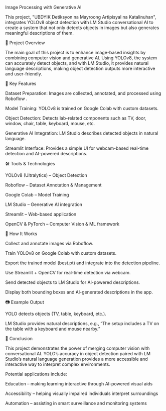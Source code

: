 Image Processing with Generative AI

This project, "UBDYIK Detiksyon na Mayroong Artipisyal na Katalinuhan", integrates YOLOv8 object detection with LM Studio conversational AI to create a system that not only detects objects in images but also generates meaningful descriptions of them.

📌 Project Overview

The main goal of this project is to enhance image-based insights by combining computer vision and generative AI. Using YOLOv8, the system can accurately detect objects, and with LM Studio, it provides natural language descriptions, making object detection outputs more interactive and user-friendly.

🔹 Key Features

Dataset Preparation: Images are collected, annotated, and processed using Roboflow
.

Model Training: YOLOv8 is trained on Google Colab with custom datasets.

Object Detection: Detects lab-related components such as TV, door, window, chair, table, keyboard, mouse, etc.

Generative AI Integration: LM Studio describes detected objects in natural language.

Streamlit Interface: Provides a simple UI for webcam-based real-time detection and AI-powered descriptions.

🛠️ Tools & Technologies

YOLOv8 (Ultralytics) – Object Detection

Roboflow – Dataset Annotation & Management

Google Colab – Model Training

LM Studio – Generative AI integration

Streamlit – Web-based application

OpenCV & PyTorch – Computer Vision & ML framework

🚀 How It Works

Collect and annotate images via Roboflow.

Train YOLOv8 on Google Colab with custom datasets.

Export the trained model (best.pt) and integrate into the detection pipeline.

Use Streamlit + OpenCV for real-time detection via webcam.

Send detected objects to LM Studio for AI-powered descriptions.

Display both bounding boxes and AI-generated descriptions in the app.

📷 Example Output

YOLO detects objects (TV, table, keyboard, etc.).

LM Studio provides natural descriptions, e.g., “The setup includes a TV on the table with a keyboard and mouse nearby.”

📖 Conclusion

This project demonstrates the power of merging computer vision with conversational AI. YOLO’s accuracy in object detection paired with LM Studio’s natural language generation provides a more accessible and interactive way to interpret complex environments.

Potential applications include:

Education – making learning interactive through AI-powered visual aids

Accessibility – helping visually impaired individuals interpret surroundings

Automation – assisting in smart surveillance and monitoring systems
